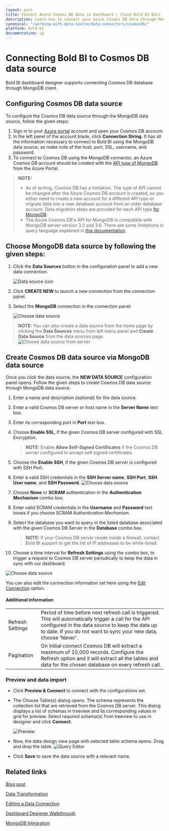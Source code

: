 ```yaml
---
layout: post
title: Connect Azure Cosmos DB data in Dashboard | Cloud Bold BI Docs
description: Learn how to connect your Azure Cosmos DB data through MongoDB and create data source for dashboard configuration in Bold BI application for cloud.
canonical: "/working-with-data-source/data-connectors/cosmosdb/"
platform: bold-bi
documentation: ug
---
```


# Connecting Bold BI to Cosmos DB data source

Bold BI dashboard designer supports connecting Cosmos DB database through MongoDB client. 

## Configuring Cosmos DB data source
To configure the Cosmos DB data source through the MongoDB data source, follow the given steps:
1. Sign in to your [Azure portal](https://portal.azure.com/) account and open your Cosmos DB account.
2. In the left panel of the account blade, click **Connection String.** It has all the information necessary to connect to Bold BI using the MongoDB data source, so make note of the host, port, SSL, username, and password.
3. To connect to Cosmos DB using the MongoDB connector, an Azure Cosmos DB account should be created with the [API type of MongoDB](https://docs.microsoft.com/en-us/azure/cosmos-db/how-to-manage-database-account) from the Azure Portal.

> **NOTE:** 
>* As of writing, Cosmos DB has a limitation. The type of API cannot be changed after the Azure Cosmos DB account is created, so you either need to create a new account for a different API type or migrate data into a new database account from an older database account. Data migration steps are provided for each API type [for MongoDB](https://docs.microsoft.com/en-us/azure/cosmos-db/how-to-manage-database-account).
>* The Azure Cosmos DB's API for MongoDB is compatible with MongoDB server version 3.2 and 3.6. There are some limitations in query language explained in [this documentation](https://docs.microsoft.com/en-us/azure/cosmos-db/mongodb/feature-support-36#query-language-support).

## Choose MongoDB data source by following the given steps:
1. Click the **Data Sources** button in the configuration panel to add a new data connection.

   ![Data source icon](/static/assets/working-with-datasource/data-connectors/images/common/DataSourcesIcon.png)

2. Click **CREATE NEW** to launch a new connection from the connection panel.
3. Select the **MongoDB** connection in the connection panel.

   ![Choose data source](/static/assets/working-with-datasource/data-connectors/images/mongodb/ChooseDS.png)

> **NOTE:**  You can also create a data source from the home page by clicking the **Data Sources** menu from left menu panel and **Create Data Source** from the data sources page.
   ![Choose data source from server](/static/assets/working-with-datasource/data-connectors/images/mongodb/ChooseDS_server.png)

## Create Cosmos DB data source via MongoDB data source
Once you click the data source, the **NEW DATA SOURCE** configuration panel opens. Follow the given steps to create Cosmos DB data source through MongoDB data source.
1. Enter a name and description (optional) for the data source.
2. Enter a valid Cosmos DB server or host name in the **Server Name** text box.
3. Enter its corresponding port in **Port** text box.
4. Choose **Enable SSL**, if the given Cosmos DB server configured with SSL Encryption.

   > **NOTE:**  Enable **Allow Self-Signed Certificates** if the Cosmos DB server configured to accept self signed certificates.
   
5. Choose the **Enable SSH**, if the given Cosmos DB server is configured with SSH Port.
6. Enter a valid SSH credentials in the **SSH Server name**, **SSH Port**, **SSH User name**, and **SSH Password**.
    ![Choose data source](/static/assets/working-with-datasource/data-connectors/images/mongodb/SSH_credentials.png)
7. Choose **None** or **SCRAM** authentication in the **Authentication Mechanism** combo box.
8. Enter valid SCRAM credentials in the **Username** and **Password** text boxes if you choose SCRAM *Authentication Mechanism*.
9. Select the database you want to query in the listed database associated with the given Cosmos DB Server in the **Database** combo box.

   > **NOTE:**  If your Cosmos DB server reside inside a firewall, contact Bold BI support to get the list of IP addresses to be white-listed.
   
10. Choose a time interval for **Refresh Settings** using the combo box, to trigger a request to Cosmos DB server periodically to keep the data in sync with our dashboard.

   ![Choose data source](/static/assets/working-with-datasource/data-connectors/images/mongodb/DataSource.png)

You can also edit the connection information set here using the [Edit Connection](/working-with-data-source/editing-a-data-connection/) option.

#### Additional information
<table width="600">
<tr>
<td>
Refresh Settings
</td>
<td>
Period of time before next refresh call is triggered. This will automatically trigger a call for the API configured in the data source to keep the data up to date. If you do not want to sync your new data, choose 'Never'.
</td>
</tr>
<tr>
<td>
Pagination
</td>
<td>
On initial connect Cosmos DB will extract a maximum of 10,000 records. Configure the Refresh option and it will extract all the tables and data for the chosen database on every refresh call.
</td>
</tr>
</table>

### Preview and data import
* Click **Preview & Connect** to connect with the configurations set.
* The Choose Table(s) dialog opens. The schema represents the collection list that are retrieved from the Cosmos DB server. This dialog displays a list of schemas in treeview and its corresponding values in grid for preview. Select required schema(s) from treeview to use in designer and click **Connect**.

   ![Preview](/static/assets/working-with-datasource/data-connectors/images/mongodb/MongoDBDS_Preview.png)

* Now, the data design view page with selected table schema opens. Drag and drop the table.
   ![Query Editor](/static/assets/working-with-datasource/data-connectors/images/mongodb/MongoDBDS_QueryEditor.png)

* Click **Save** to save the data source with a relevant name.

## Related links
[Blog post](https://www.boldbi.com/blog/connect-mongodb-workloads-migrated-to-azure-cosmos-db)

[Data Transformation](/working-with-data-source/transforming-data/joining-table/)

[Editing a Data Connection](/working-with-data-source/editing-a-data-connection/)   

[Dashboard Designer Walkthrough](/embedded-bi/getting-started/quick-start/)

[MongoDB Integration](https://www.boldbi.com/integrations/mongodb?utm_source=syncfusion&utm_medium=documentation&utm_campaign=boldbimongodbintegration)